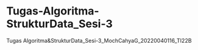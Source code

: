 # Tugas-Algoritma-StrukturData_Sesi-3
Tugas Algoritma&amp;StrukturData_Sesi-3_MochCahyaG_20220040116_TI22B
